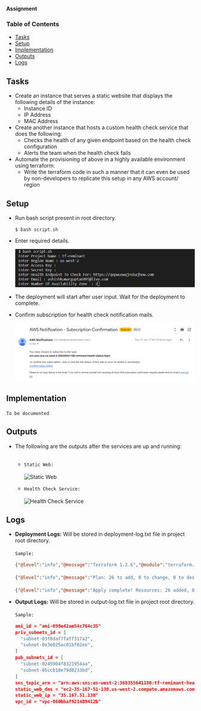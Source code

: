**Assignment**

### Table of Contents

- [Tasks](#tasks)
- [Setup](#setup)
- [Implementation](#implementation)
- [Outputs](#outputs)
- [Logs](#logs)

## Tasks

- Create an instance that serves a static website that displays the following details of the instance:
  - Instance ID
  - IP Address
  - MAC Address
- Create another instance that hosts a custom health check service that does the following:
  - Checks the health of any given endpoint based on the health check configuration
  - Alerts the team when the health check fails
- Automate the provisioning of above in a highly available environment using terraform:
  - Write the terraform code in such a manner that it can even be used by non-developers to replicate this setup in any AWS account/ region

## Setup
- Run bash script present in root directory.
  ```
  $ bash script.sh
  ```
- Enter required details.

  ![User Input](assests/images/user-input.png)

- The deployment will start after user input. Wait for the deployment to complete.

- Confirm subscription for health check notification mails.

  ![Subscription Email](assests/images/subscription-mail.png)

## Implementation
```To be documented```

## Outputs

- The following are the outputs after the services are up and running:<br><br>
  - ```Static Web:```<br><br>
  ![Static Web](assests/images/assign-01.png)

  - ```Health Check Service:```<br><br>
  ![Health Check Service](assests/images/assign-02.png)

<a></a>

## Logs

- **Deployment Logs:** Will be stored in deployment-log.txt file in project root directory.
<br><br>
```Sample:```
  ```json
  {"@level":"info","@message":"Terraform 1.2.6","@module":"terraform.ui","@timestamp":"2022-08-01T10:57:10.734132+05:30","terraform":"1.2.6","type":"version","ui":"1.0"}

  {"@level":"info","@message":"Plan: 26 to add, 0 to change, 0 to destroy.","@module":"terraform.ui","@timestamp":"2022-08-01T10:57:19.607729+05:30","changes":{"add":26,"change":0,"remove":0,"operation":"plan"},"type":"change_summary"}

  {"@level":"info","@message":"Apply complete! Resources: 26 added, 0 changed, 0 destroyed.","@module":"terraform.ui","@timestamp":"2022-08-01T11:00:18.483160+05:30","changes":{"add":26,"change":0,"remove":0,"operation":"apply"},"type":"change_summary"}
  ```

- **Output Logs:** Will be stored in output-log.txt file in project root directory.
<br><br>
```Sample:```
  ```json
  ami_id = "ami-098e42ae54c764c35"
  priv_subnets_id = [
    "subnet-03f8daf7faff317a2",
    "subnet-0e3e025ac01bf02ee",
  ]
  pub_subnets_id = [
    "subnet-0245904f8321954aa",
    "subnet-05ccb18e79d0233bd",
  ]
  sns_topic_arn = "arn:aws:sns:us-west-2:368355641188:tf-reminant-health-status-topic"
  static_web_dns = "ec2-35-167-51-138.us-west-2.compute.amazonaws.com"
  static_web_ip = "35.167.51.138"
  vpc_id = "vpc-060bbaf921489412b"
  ```

